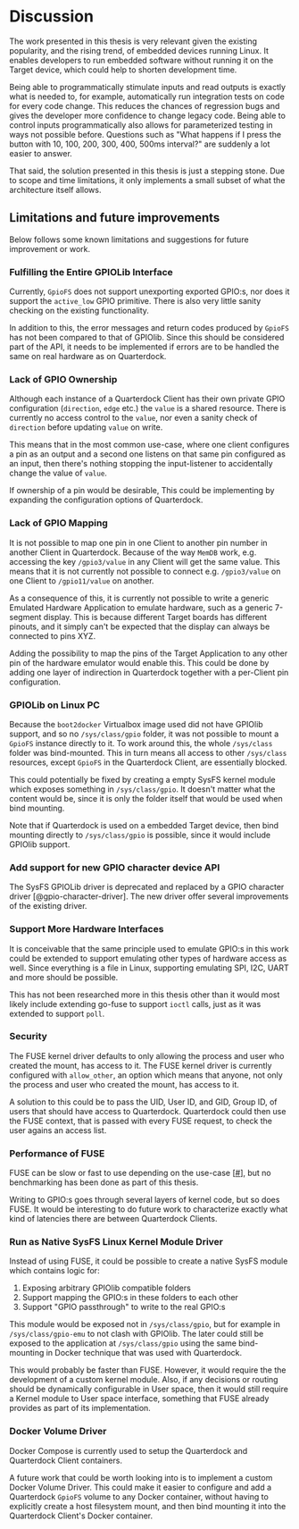 # Discussion

The work presented in this thesis is very relevant given the existing popularity, and the rising trend, of embedded devices running Linux. It enables developers to run embedded software without running it on the Target device, which could help to shorten development time.

Being able to programmatically stimulate inputs and read outputs is exactly what is needed to, for example, automatically run integration tests on code for every code change. This reduces the chances of regression bugs and gives the developer more confidence to change legacy code. Being able to control inputs programmatically also allows for parameterized testing in ways not possible before. Questions such as "What happens if I press the button with 10, 100, 200, 300, 400, 500ms interval?" are suddenly a lot easier to answer.

That said, the solution presented in this thesis is just a stepping stone. Due to scope and time limitations, it only implements a small subset of what the architecture itself allows.

## Limitations and future improvements
Below follows some known limitations and suggestions for future improvement or work.

### Fulfilling the Entire GPIOLib Interface
Currently, `GpioFS` does not support unexporting exported GPIO:s, nor does it support the `active_low` GPIO primitive. There is also very little sanity checking on the existing functionality.

In addition to this, the error messages and return codes produced by `GpioFS` has not been compared to that of GPIOlib. Since this should be considered part of the API, it needs to be implemented if errors are to be handled the same on real hardware as on Quarterdock.

### Lack of GPIO Ownership
Although each instance of a Quarterdock Client has their own private GPIO configuration (`direction`, `edge` etc.) the `value` is a shared resource. There is currently no access control to the `value`, nor even a sanity check of `direction` before updating `value` on write.

This means that in the most common use-case, where one client configures a pin as an output and a second one listens on that same pin configured as an input, then there's nothing stopping the input-listener to accidentally change the value of `value`.

If ownership of a pin would be desirable, This could be implementing by expanding the configuration options of Quarterdock.

### Lack of GPIO Mapping
It is not possible to map one pin in one Client to another pin number in another Client in Quarterdock. Because of the way `MemDB` work, e.g. accessing the key `/gpio3/value` in any Client will get the same value. This means that it is not currently not possible to connect e.g. `/gpio3/value` on one Client to `/gpio11/value` on another.

As a consequence of this, it is currently not possible to write a generic Emulated Hardware Application to emulate hardware, such as a generic 7-segment display. This is because different Target boards has different pinouts, and it simply can't be expected that the display can always be connected to pins XYZ.

Adding the possibility to map the pins of the Target Application to any other pin of the hardware emulator would enable this. This could be done by adding one layer of indirection in Quarterdock together with a per-Client pin configuration.

### GPIOLib on Linux PC
Because the `boot2docker` Virtualbox image used did not have GPIOlib support, and so no `/sys/class/gpio` folder, it was not possible to mount a `GpioFS` instance directly to it. To work around this, the whole `/sys/class` folder was bind-mounted. This in turn means all access to other `/sys/class` resources, except `GpioFS` in the Quarterdock Client, are essentially blocked.

This could potentially be fixed by creating a empty SysFS kernel module which exposes something in `/sys/class/gpio`. It doesn't matter what the content would be, since it is only the folder itself that would be used when bind mounting.

Note that if Quarterdock is used on a embedded Target device, then bind mounting directly to `/sys/class/gpio` is possible, since it would include GPIOlib support.

### Add support for new GPIO character device API
The SysFS GPIOLib driver is deprecated and replaced by a GPIO character driver [@gpio-character-driver]. The new driver offer several improvements of the existing driver.

### Support More Hardware Interfaces
It is conceivable that the same principle used to emulate GPIO:s in this work could be extended to support emulating other types of hardware access as well. Since everything is a file in Linux, supporting emulating SPI, I2C, UART and more should be possible.

This has not been researched more in this thesis other than it would most likely include extending go-fuse to support `ioctl` calls, just as it was extended to support `poll`.

### Security
The FUSE kernel driver defaults to only allowing the process and user who created the mount, has access to it. The FUSE kernel driver is currently configured with `allow_other`, an option which means that anyone, not only the process and user who created the mount, has access to it.

A solution to this could be to pass the UID, User ID, and GID, Group ID, of users that should have access to Quarterdock. Quarterdock could then use the FUSE context, that is passed with every FUSE request, to check the user agains an access list.

### Performance of FUSE
FUSE can be slow or fast to use depending on the use-case [[#](https://www.usenix.org/system/files/conference/fast17/fast17-vangoor.pdf)], but no benchmarking has been done as part of this thesis.

Writing to GPIO:s goes through several layers of kernel code, but so does FUSE. It would be interesting to do future work to characterize exactly what kind of latencies there are between Quarterdock Clients.

### Run as Native SysFS Linux Kernel Module Driver
Instead of using FUSE, it could be possible to create a native SysFS module which contains logic for:

1. Exposing arbitrary GPIOlib compatible folders
2. Support mapping the GPIO:s in these folders to each other
3. Support "GPIO passthrough" to write to the real GPIO:s

This module would be exposed not in `/sys/class/gpio`, but for example in `/sys/class/gpio-emu` to not clash with GPIOlib. The later could still be exposed to the application at `/sys/class/gpio` using the same bind-mounting in Docker technique that was used with Quarterdock.

This would probably be faster than FUSE. However, it would require the the development of a custom kernel module. Also, if any decisions or routing should be dynamically configurable in User space, then it would still require a Kernel module to User space interface, something that FUSE already provides as part of its implementation.

### Docker Volume Driver
Docker Compose is currently used to setup the Quarterdock and Quarterdock Client containers.

A future work that could be worth looking into is to implement a custom Docker Volume Driver. This could make it easier to configure and add a Quarterdock `GpioFS` volume to any Docker container, without having to explicitly create a host filesystem mount, and then bind mounting it into the Quarterdock Client's Docker container.
